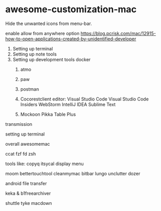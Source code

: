 # awesome-customization-mac
Hide the unwanted icons from menu-bar.

enable allow from anywhere option
https://blog.pcrisk.com/mac/12915-how-to-open-applications-created-by-unidentified-developer


1. Setting up terminal
2. Setting up note tools
3. Setting up development tools
    docker
    1. atmo
    2. paw
    3. postman
    4. Cocorestclient
    editor:
      Visual Studio Code
      Visual Studio Code Insiders
      WebStorm
      IntelliJ IDEA
      Sublime Text
      
      3. Mockoon
      Pikka
      Table Plus

transmission



setting up terminal

overall
awesomemac

ccat
fzf
fd
zsh

tools like:
copyq
itsycal
display menu

moom
bettertouchtool
cleanmymac
bitbar
lungo
unclutter
dozer

android file transfer


keka & b1freearchiver

shuttle
tyke
macdown
